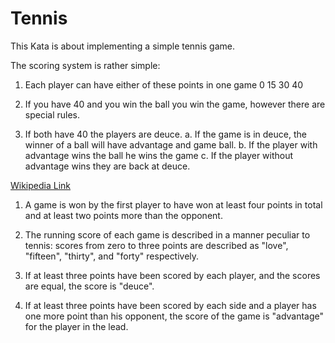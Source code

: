 # Tennis

This Kata is about implementing a simple tennis game.

The scoring system is rather simple:

1. Each player can have either of these points in one game 0 15 30 40

2. If you have 40 and you win the ball you win the game, however there
are special rules.

3. If both have 40 the players are deuce. a. If the game is in deuce,
the winner of a ball will have advantage and game ball. b. If the player
with advantage wins the ball he wins the game c. If the player without
advantage wins they are back at deuce.

[Wikipedia Link](http://en.wikipedia.org/wiki/Tennis#Scoring)

1. A game is won by the first player to have won at least four points in
total and at least two points more than the opponent.

2. The running score of each game is described in a manner peculiar to
tennis: scores from zero to three points are described as "love",
"fifteen", "thirty", and "forty" respectively.

3. If at least three points have been scored by each player, and the
scores are equal, the score is "deuce".

4. If at least three points have been scored by each side and a player
has one more point than his opponent, the score of the game is
"advantage" for the player in the lead.

